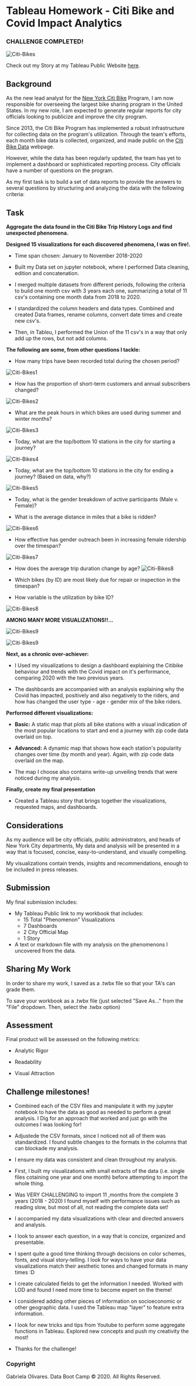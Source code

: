 # Tableau Homework - Citi Bike and Covid Impact Analytics

### CHALLENGE COMPLETED!






![Citi-Bikes](Images/citi-bike-station-bikes.jpg)


Check out my Story at my Tableau Public Website [here](https://public.tableau.com/profile/gabbyolivares#!/vizhome/Tableau-Challenge2020/CitybikeandCovidimpact?publish=yes).



## Background
As the new lead analyst for the [New York Citi Bike](https://en.wikipedia.org/wiki/Citi_Bike) Program, I am now responsible for overseeing the largest bike sharing program in the United States. In my new role, I am expected to generate regular reports for city officials looking to publicize and improve the city program.

Since 2013, the Citi Bike Program has implemented a robust infrastructure for collecting data on the program's utilization. Through the team's efforts, each month bike data is collected, organized, and made public on the [Citi Bike Data](https://www.citibikenyc.com/system-data) webpage.

However, while the data has been regularly updated, the team has yet to implement a dashboard or sophisticated reporting process. City officials have a number of questions on the program.

As my first task  is to build a set of data reports to provide the answers to several questions by structuring and analyzing the data with the following criteria:


## Task

**Aggregate the data found in the Citi Bike Trip History Logs and find unexpected phenomena.** 

**Designed 15 visualizations for each discovered phenomena, I was on fire!.** 


* Time span chosen: January to November 2018-2020

* Built my Data set on jupyter notebook, where I performed Data cleaning, edition and concatenation.

* I merged multiple datasets from different periods, following the criteria to build one month csv with 3 years each one, summarizing a total of 11 csv's containing one month data from 2018 to 2020.

* I standardized the column headers and data types. Combined and created Data frames, rename columns, convert date times and create new csv's.

* Then, in Tableu, I performed the Union of the 11 csv's in a way that only add up the rows, but not add columns. 

**The following are some, from other questions I tackle:**

* How many trips have been recorded total during the chosen period?

![Citi-Bikes1](Output/StoryTelling2.png)


* How has the proportion of short-term customers and annual subscribers changed?

![Citi-Bikes2](Output/StoryTelling5.png)

* What are the peak hours in which bikes are used during summer and winter months?

![Citi-Bikes3](Output/StoryTelling8.png)



* Today, what are the top/bottom 10 stations in the city for starting a journey? 

![Citi-Bikes4](Output/StoryTelling10.png)

* Today, what are the top/bottom 10 stations in the city for ending a journey? (Based on data, why?)

![Citi-Bikes5](Output/StoryTelling11.png)

* Today, what is the gender breakdown of active participants (Male v. Female)?

* What is the average distance in miles that a bike is ridden?

![Citi-Bikes6](Output/StoryTelling13.png)


* How effective has gender outreach been in increasing female ridership over the timespan?

![Citi-Bikes7](Output/StoryTelling2.png)


* How does the average trip duration change by age?
![Citi-Bikes8](Output/StoryTelling3.png)



* Which bikes (by ID) are most likely due for repair or inspection in the timespan?

* How variable is the utilization by bike ID?

![Citi-Bikes8](Output/StoryTelling7.png)


**AMONG MANY MORE VISUALIZATIONS!!...**

![Citi-Bikes9](Output/StoryTelling14.png)

![Citi-Bikes9](Output/StoryTelling15.png)



**Next, as a chronic over-achiever:**

* I Used my visualizations to design a dashboard explaining the Citibike behaviour and trends with the Covid impact on it's performance, comparing 2020 with the two previous years.

* The dashboards are accompanied with an analysis explaining why the Covid has impacted, positively and also negatively to the riders, and how has changed the user type - age - gender mix of the bike riders.

**Performed different visualizations:**

* **Basic:** A static map that plots all bike stations with a visual indication of the most popular locations to start and end a journey with zip code data overlaid on top.

* **Advanced:** A dynamic map that shows how each station's popularity changes over time (by month and year). Again, with zip code data overlaid on the map.

* The map I choose also contains write-up unveiling trends that were noticed during my analysis.

**Finally, create my final presentation**

* Created a Tableau story that brings together the visualizations, requested maps, and dashboards.


## Considerations

As my audience will be city officials, public administrators, and heads of New York City departments, My data and analysis will be presented in a way that is focused, concise, easy-to-understand, and visually compelling. 

My visualizations contain trends, insights and recommendations, enough to be included in press releases.

## Submission 

My final submission includes:

* My Tableau Public link to my workbook that includes: 
  * 15 Total "Phenomenon" Visualizations 
  * 7 Dashboards
  * 2 City Official Map
  * 1 Story 
* A text or markdown file with my analysis on the phenomenons I uncovered from the data.

## Sharing My Work
In order to share my work, I saved as a .twbx file so that your TA's can grade them.

To save your workbook as a .twbx file (just selected "Save As..." from the "File" dropdown. Then, select the .twbx option)

## Assessment

Final product will be assessed on the following metrics:

* Analytic Rigor

* Readability

* Visual Attraction


## Challenge milestones!

* Combined each of the CSV files and manipulate it with my jupyter notebook to have the data as good as needed to perform a great analysis. I Dig for an approach that worked and just go with the outcomes I was looking for!

* Adjustede the CSV formats, since I noticed not all of them was standardized. I found subtle changes to the formats in the columns that can blockade my analysis. 

* I ensure my data was consistent and clean throughout my analysis. 

* First, I built my visualizations with small extracts of the data (i.e. single files cotaining one year and one month) before attempting to import the whole thing.

* Was VERY CHALLENGING to import 11 ,months from the complete 3 years (2018 - 2020) I found myself with performance issues such as reading slow, but most of all, not reading the complete data set!

* I accompanied my data visualizations with clear and directed answers and analysis.

* I look to answer each question,  in a way that is concize, organized and presentable.

* I spent quite a good time thinking through decisions on color schemes, fonts, and visual story-telling. I look for ways to have your data visualizations match their aesthetic tones and changed formats in many times :D

* I create calculated fields to get the information I needed. Worked with LOD and found I need more time to become expert on the theme!

* I considered adding other pieces of information on socioeconomic or other geographic data. I used the Tableau map "layer" to feature extra information.

* I look for new tricks and tips from Youtube to perform some aggregate functions in Tableau. Explored new concepts and push my creativity the most!


* Thanks for the challenge!

### Copyright



Gabriela Olivares. Data Boot Camp © 2020. All Rights Reserved.
